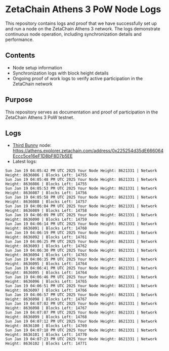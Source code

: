 # ZetaChain Athens 3 PoW Node Logs
This repository contains logs and proof that we have successfully set up and run a node on the ZetaChain Athens 3 network. The logs demonstrate continuous node operation, including synchronization details and performance.

## Contents
- Node setup information
- Synchronization logs with block height details
- Ongoing proof of work logs to verify active participation in the ZetaChain network

## Purpose
This repository serves as documentation and proof of participation in the ZetaChain Athens 3 PoW testnet.

## Logs

- [Third Bunny](https://thirdbunny.xyz/) node: https://athens.explorer.zetachain.com/address/0x225254d35dE666064Eccc5ce16eF1D8bF8D7b5EE
- Latest logs:
```
Sun Jan 19 04:05:42 PM UTC 2025 Your Node Height: 8621331 | Network Height: 8636086 | Blocks Left: 14755
Sun Jan 19 04:05:48 PM UTC 2025 Your Node Height: 8621331 | Network Height: 8636086 | Blocks Left: 14755
Sun Jan 19 04:05:53 PM UTC 2025 Your Node Height: 8621331 | Network Height: 8636087 | Blocks Left: 14756
Sun Jan 19 04:05:58 PM UTC 2025 Your Node Height: 8621331 | Network Height: 8636088 | Blocks Left: 14757
Sun Jan 19 04:06:04 PM UTC 2025 Your Node Height: 8621331 | Network Height: 8636089 | Blocks Left: 14758
Sun Jan 19 04:06:09 PM UTC 2025 Your Node Height: 8621331 | Network Height: 8636090 | Blocks Left: 14759
Sun Jan 19 04:06:14 PM UTC 2025 Your Node Height: 8621331 | Network Height: 8636091 | Blocks Left: 14760
Sun Jan 19 04:06:19 PM UTC 2025 Your Node Height: 8621331 | Network Height: 8636092 | Blocks Left: 14761
Sun Jan 19 04:06:25 PM UTC 2025 Your Node Height: 8621331 | Network Height: 8636093 | Blocks Left: 14762
Sun Jan 19 04:06:30 PM UTC 2025 Your Node Height: 8621331 | Network Height: 8636094 | Blocks Left: 14763
Sun Jan 19 04:06:35 PM UTC 2025 Your Node Height: 8621331 | Network Height: 8636095 | Blocks Left: 14764
Sun Jan 19 04:06:41 PM UTC 2025 Your Node Height: 8621331 | Network Height: 8636095 | Blocks Left: 14764
Sun Jan 19 04:06:46 PM UTC 2025 Your Node Height: 8621331 | Network Height: 8636096 | Blocks Left: 14765
Sun Jan 19 04:06:51 PM UTC 2025 Your Node Height: 8621331 | Network Height: 8636097 | Blocks Left: 14766
Sun Jan 19 04:06:57 PM UTC 2025 Your Node Height: 8621331 | Network Height: 8636098 | Blocks Left: 14767
Sun Jan 19 04:07:02 PM UTC 2025 Your Node Height: 8621331 | Network Height: 8636098 | Blocks Left: 14767
Sun Jan 19 04:07:07 PM UTC 2025 Your Node Height: 8621331 | Network Height: 8636099 | Blocks Left: 14768
Sun Jan 19 04:07:12 PM UTC 2025 Your Node Height: 8621331 | Network Height: 8636100 | Blocks Left: 14769
Sun Jan 19 04:07:18 PM UTC 2025 Your Node Height: 8621331 | Network Height: 8636101 | Blocks Left: 14770
Sun Jan 19 04:07:23 PM UTC 2025 Your Node Height: 8621331 | Network Height: 8636102 | Blocks Left: 14771
```
